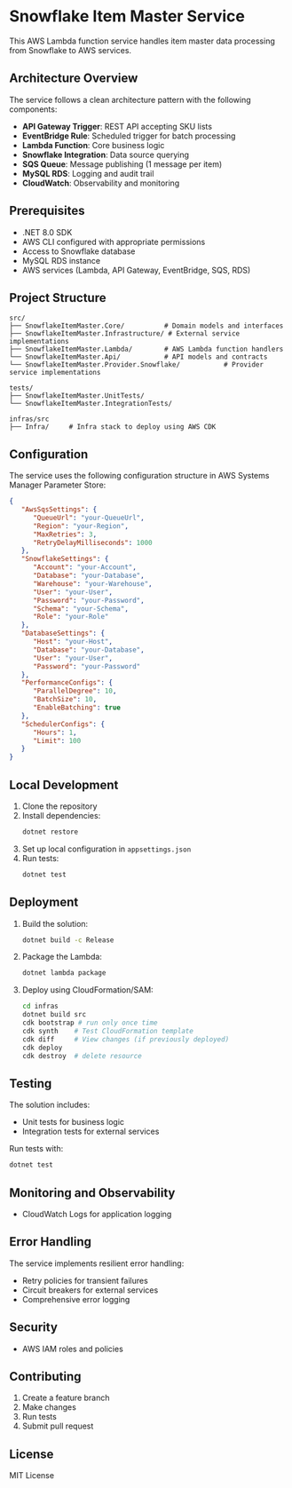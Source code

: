 # Snowflake Item Master Service

This AWS Lambda function service handles item master data processing from Snowflake to AWS services.

## Architecture Overview

The service follows a clean architecture pattern with the following components:

- **API Gateway Trigger**: REST API accepting SKU lists
- **EventBridge Rule**: Scheduled trigger for batch processing
- **Lambda Function**: Core business logic
- **Snowflake Integration**: Data source querying
- **SQS Queue**: Message publishing (1 message per item)
- **MySQL RDS**: Logging and audit trail
- **CloudWatch**: Observability and monitoring

## Prerequisites

- .NET 8.0 SDK
- AWS CLI configured with appropriate permissions
- Access to Snowflake database
- MySQL RDS instance
- AWS services (Lambda, API Gateway, EventBridge, SQS, RDS)

## Project Structure

```
src/
├── SnowflakeItemMaster.Core/          # Domain models and interfaces
├── SnowflakeItemMaster.Infrastructure/ # External service implementations
├── SnowflakeItemMaster.Lambda/        # AWS Lambda function handlers
└── SnowflakeItemMaster.Api/           # API models and contracts
└── SnowflakeItemMaster.Provider.Snowflake/           # Provider service implementations

tests/
├── SnowflakeItemMaster.UnitTests/
└── SnowflakeItemMaster.IntegrationTests/

infras/src
├── Infra/     # Infra stack to deploy using AWS CDK
```

## Configuration

The service uses the following configuration structure in AWS Systems Manager Parameter Store:

```json
{
   "AwsSqsSettings": {
      "QueueUrl": "your-QueueUrl",
      "Region": "your-Region",
      "MaxRetries": 3,
      "RetryDelayMilliseconds": 1000
   },
   "SnowflakeSettings": {
      "Account": "your-Account",
      "Database": "your-Database",
      "Warehouse": "your-Warehouse",
      "User": "your-User",
      "Password": "your-Password",
      "Schema": "your-Schema",
      "Role": "your-Role"
   },
   "DatabaseSettings": {
      "Host": "your-Host",
      "Database": "your-Database",
      "User": "your-User",
      "Password": "your-Password"
   },
   "PerformanceConfigs": {
      "ParallelDegree": 10,
      "BatchSize": 10,
      "EnableBatching": true
   },
   "SchedulerConfigs": {
      "Hours": 1,
      "Limit": 100
   }
}
```

## Local Development

1. Clone the repository
2. Install dependencies:
   ```bash
   dotnet restore
   ```
3. Set up local configuration in `appsettings.json`
4. Run tests:
   ```bash
   dotnet test
   ```

## Deployment

1. Build the solution:
   ```bash
   dotnet build -c Release
   ```
2. Package the Lambda:
   ```bash
   dotnet lambda package
   ```
3. Deploy using CloudFormation/SAM:
   ```bash
   cd infras
   dotnet build src
   cdk bootstrap # run only once time
   cdk synth    # Test CloudFormation template
   cdk diff     # View changes (if previously deployed)
   cdk deploy
   cdk destroy  # delete resource
   ```

## Testing

The solution includes:
- Unit tests for business logic
- Integration tests for external services

Run tests with:
```bash
dotnet test
```

## Monitoring and Observability

- CloudWatch Logs for application logging

## Error Handling

The service implements resilient error handling:
- Retry policies for transient failures
- Circuit breakers for external services
- Comprehensive error logging

## Security

- AWS IAM roles and policies

## Contributing

1. Create a feature branch
2. Make changes
3. Run tests
4. Submit pull request

## License

MIT License
